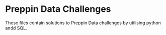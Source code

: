 # Preppin Data Challenges
These files contain solutions to Preppin Data challenges by utilising python andd SQL.
